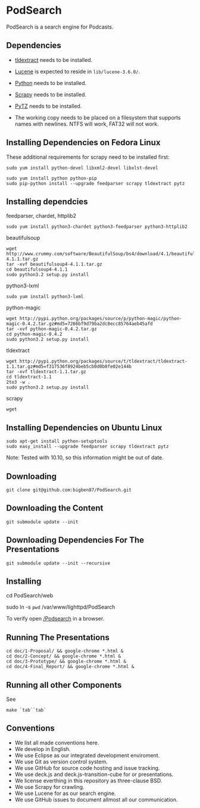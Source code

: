PodSearch
=========

PodSearch is a search engine for Podcasts.

Dependencies
------------

-   [tldextract](https://github.com/john-kurkowski/tldextract) needs to be installed.
-   [Lucene](https://lucene.apache.org/core/) is expected to reside in `lib/lucene-3.6.0/`.
-   [Python](http://www.python.org/) needs to be installed.
-   [Scrapy](http://scrapy.org/) needs to be installed.
-   [PyTZ](http://pypi.python.org/pypi/pytz/) needs to be installed.

-   The working copy needs to be placed on a filesystem that supports names with newlines.
    NTFS will work, FAT32 will not work.

Installing Dependencies on Fedora Linux
---------------------------------------

These additional requirements for scrapy need to be installed first:
    
    sudo yum install python-devel libxml2-devel libxlst-devel

    sudo yum install python python-pip
    sudo pip-python install --upgrade feedparser scrapy tldextract pytz

Installing dependcies
---------------------

feedparser, chardet, httplib2
    
    sudo yum install python3-chardet python3-feedparser python3-httplib2

beautifulsoup

    wget http://www.crummy.com/software/BeautifulSoup/bs4/download/4.1/beautifulsoup4-4.1.1.tar.gz
    tar -xvf beautifulsoup4-4.1.1.tar.gz 
    cd beautifulsoup4-4.1.1
    sudo python3.2 setup.py install

python3-lxml

    sudo yum install python3-lxml

python-magic
 
    wget http://pypi.python.org/packages/source/p/python-magic/python-magic-0.4.2.tar.gz#md5=7266bf9d79ba2dc8ecc85764aeb45afd
    tar -xvf python-magic-0.4.2.tar.gz
    cd python-magic-0.4.2
    sudo python3.2 setup.py install

tldextract

    wget http://pypi.python.org/packages/source/t/tldextract/tldextract-1.1.tar.gz#md5=f317536f8924beb5cb0d0b0fe02e144b
    tar -xvf tldextract-1.1.tar.gz
    cd tldextract-1.1
    2to3 -w .
    sudo python3.2 setup.py install

scrapy

    wget 
         
Installing Dependencies on Ubuntu Linux
---------------------------------------

    sudo apt-get install python-setuptools
    sudo easy_install --upgrade feedparser scrapy tldextract pytz

Note: Tested with 10.10, so this information might be out of date.

Downloading
-----------

    git clone git@github.com:bigben87/PodSearch.git

Downloading the Content
----------------------

    git submodule update --init


Downloading Dependencies For The Presentations
----------------------------------------------

    git submodule update --init --recursive

Installing
----------

   cd PodSearch/web
   
   sudo ln -s `pwd` /var/www/lighttpd/PodSearch

To verify open [/Podsearch](http://localhost/Podsearch) in a browser.

Running The Presentations
-------------------------

    cd doc/1-Proposal/ && google-chrome *.html &
    cd doc/2-Concept/ && google-chrome *.html &
    cd doc/3-Prototype/ && google-chrome *.html &
    cd doc/4-Final_Report/ && google-chrome *.html &

Running all other Components
----------------------------

See

    make `tab``tab`
    
Conventions
-----------

-   We list all made conventions here.
-   We develop in English.
-   We use Eclipse as our integrated development enviroment.
-   We use Git as version control system.
-   We use GitHub for source code hosting and issue tracking.
-   We use deck.js and deck.js-transition-cube for or presentations.
-   We license everthing in this repository as three-clause BSD.
-   We use Scrapy for crawling.
-   We use Lucene for as our search engine.
-   We use GitHub issues to document allmost all our communication.
